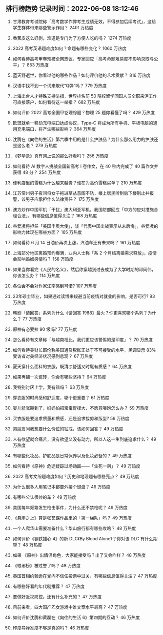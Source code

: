 
## 排行榜趋势 记录时间：2022-06-08 18:12:46
  
  1. 甘肃教育考试院称「高考数学作弊考生成绩无效，不得参加后续考试」，这给学生群体带来哪些警示作用？ 2401 万热度
    
  2. 香蕉皮这么好剥，难道是专门为了方便人吃的吗？ 1274 万热度
    
  3. 2022 高考英语题难度如何？命题有哪些变化？ 1060 万热度
    
  4. 如何看待高考甲卷难被全网热议，专家回应「高考命题难易度不影响录取与公平」？ 853 万热度
    
  5. 蓝天野逝世，你看过他的哪些作品？如何评价他的艺术贡献？ 816 万热度
    
  6. 汉语中找不到一个词来取代“Q弹”吗？ 779 万热度
    
  7. 上海出台人才特殊支持举措，世界排名前 50 院校留学回国人员全职来沪工作可直接落户，如何看待这一举措？ 682 万热度
    
  8. 如何评价 2022 高考全国甲卷理综题？物理 25 题你看懂了吗？ 429 万热度
    
  9. 欧盟就单一移动充电端口达成协议，Type-C 将成为所有手机、平板电脑的通用充电端口，将产生哪些影响？ 364 万热度
    
  10. 沈腾在《向往的生活》第六季中用的是什么护肤品？为什么那么用力的护肤还是这么老？ 279 万热度
    
  11. 《梦华录》真有网上说的那么好看吗？ 256 万热度
    
  12. 如何看待 AI 数字人挑战全国新高考 Ⅰ 卷作文，在 40 秒内完成了 40 篇作文并获得 48 分？ 254 万热度
    
  13. 便利店里的雪糕为什么越来越贵？谁在为高价雪糕买单？ 210 万热度
    
  14. 江苏常州男子夜间将女子拖进草丛意图不轨，楼上居民听到后下楼制止并报警，该男子应承担什么法律责任？ 175 万热度
    
  15. 澳方炒作中国军机「干扰」澳大利亚军机，我国防部回应「中方的应对措施合理合法」，有哪些信息值得关注？ 168 万热度
    
  16. 谷爱凌将担任「美国申奥大使」，谈「代表中国出战表示从未后悔」，谷爱凌的影响力体现在哪些方面？ 165 万热度
    
  17. 如何看待 6 月 14 日油价再次上涨，汽油车还有未来吗？ 161 万热度
    
  18. 上海部分地区离婚预约爆满，业内人士称「系 2 个月结离婚需求释放」，疫情会影响婚姻感情吗？ 158 万热度
    
  19. 如果当你看完《人民的名义》，然后你穿越到过去成为了大学时期的祁同伟，你该怎么办？ 114 万热度
    
  20. 各位会不会对作家江南感到可惜? 107 万热度
    
  21. 23年硕士毕业，如果通过读博来规避当前疫情对就业的影响，是否可行? 93 万热度
    
  22. 韩剧「请回答」系列为什么《请回答 1988》最火？你更喜欢哪个系列？为什么？ 77 万热度
    
  23. 原神有必要拉 90 级吗? 77 万热度
    
  24. 怎么看待有文章称「与越南相比，我们更应该警惕的是印度」？ 70 万热度
    
  25. 如何看待美财长耶伦称美国通货膨胀正处于不可接受的水平，民调显示 83% 受访者对美经济状况感到悲观？ 67 万热度
    
  26. 夏天穿什么面料的衣服，既清凉舒适又时髦有质感？ 64 万热度
    
  27. 如果再铺一次瓷砖，你会有哪些坚持？ 64 万热度
    
  28. 我特别讨厌上学，我有错吗？ 63 万热度
    
  29. 穿衣服的时尚感和舒适度，哪个更重要？ 61 万热度
    
  30. 婴儿猛涨期到了，妈妈怕把宝宝胃撑大，不愿意喂饱怎么办？ 59 万热度
    
  31. 买衣服是要追求质量和质感，还是追求裁剪和版型? 59 万热度
    
  32. 男朋友问我想要什么价位的钻戒，该如何回答？ 49 万热度
    
  33. 人有欲望就会痛苦，没有欲望又没有动力，所以人这一生到底追求什么？ 49 万热度
    
  34. 有哪些化妆品、护肤品是日常保养以及化妆必备的？ 49 万热度
    
  35. 如何看待《原神》危途疑踪过场动画——「生死一刹」？ 49 万热度
    
  36. 2022 高考文综题难度如何？历史和地理题有哪些亮点？ 49 万热度
    
  37. 为什么很多人用笔记本都要外接个键盘？ 49 万热度
    
  38. 有哪些公认很帅的车？ 49 万热度
    
  39. 美国每年频繁发生枪击事件，为什么还不禁枪呢？ 49 万热度
    
  40. 《悬崖之上》算是张艺谋作品里的「第一梯队」吗？ 49 万热度
    
  41. 一个人爬华山需要准备什么？华山旅行都有哪些攻略？ 48 万热度
    
  42. 如何评价《钢铁雄心 4》的新 DLC《By Blood Alone》？你对该 DLC 有什么期望？ 48 万热度
    
  43. 如果 《原神》出情侣角色，大家能接受吗？出了又会咋样？ 48 万热度
    
  44. 《琅琊榜》被过誉了吗？ 48 万热度
    
  45. 英国首相约翰逊在党内不信任投票中过关，有哪些信息值得关注？ 47 万热度
    
  46. 有哪些好看的年代剧推荐？ 47 万热度
    
  47. 要做好近视防控，还有什么补充的？ 47 万热度
    
  48. 目前来看，四大国产乙女游戏中谁文案水平最高？ 47 万热度
    
  49. 如何评价沈腾和黄磊在《向往的生活  6》第四期的互动？ 46 万热度
    
  50. 印度导弹准度不够是真的吗？ 46 万热度
    